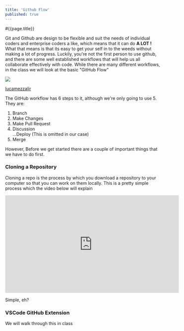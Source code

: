 ```yaml
---
title: 'Github Flow'
published: true
---
```


#{{page.title}}

Git and Github are design to be flexible and suit the needs of individual coders and enterprise coders a like, which means that it can do **A LOT !** What that means is that its easy to get your self in to the weeds without making a lot of progress. Luckily, you're not the first person to use github, and there are some well established workflows that will help us all collaborate effectively with code. While there are many different workflows, in the class we will look at the basic "GitHub Flow"

![](https://lucamezzalira.files.wordpress.com/2014/03/screen-shot-2014-03-08-at-23-07-361.png)
<p class="caption"><a href="https://lucamezzalira.files.wordpress.com/2014/03/screen-shot-2014-03-08-at-23-07-361.png">lucamezzalir</a></p>
The GitHub workflow has 6 steps to it, although we're only going to use 5. They are:

1. Branch
2. Make Changes
3. Make Pull Request
4. Discussion<br>
...Deploy (This is omitted in our case)
5. Merge

However, Before we get started there are a couple of important things that we have to do first.

### Cloning a Repository

Cloning a repo is the process by which you download a repository to your computer so that you can work on them locally. This is a pretty simple process which the video below will explain

<iframe width="560" height="315" src="https://www.youtube.com/embed/9eZYcPL7tUk" frameborder="0" allow="accelerometer; autoplay; encrypted-media; gyroscope; picture-in-picture" allowfullscreen></iframe>

Simple, eh?

### VSCode GitHub Extension

We will walk through this in class
